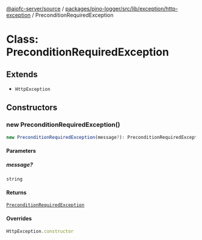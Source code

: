 [@aiofc-server/source](../../../../../../../index.md) / [packages/pino-logger/src/lib/exception/http-exception](../index.md) / PreconditionRequiredException

# Class: PreconditionRequiredException

## Extends

- `HttpException`

## Constructors

### new PreconditionRequiredException()

```ts
new PreconditionRequiredException(message?): PreconditionRequiredException
```

#### Parameters

##### message?

`string`

#### Returns

[`PreconditionRequiredException`](PreconditionRequiredException.md)

#### Overrides

```ts
HttpException.constructor
```
